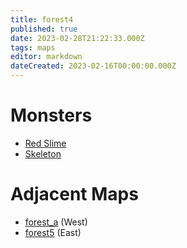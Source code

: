 ```yaml
---
title: forest4
published: true
date: 2023-02-28T21:22:33.000Z
tags: maps
editor: markdown
dateCreated: 2023-02-16T00:00:00.000Z
---
```



# Monsters
 * [Red Slime](/monsters/red-slime)
 * [Skeleton](/monsters/skeleton)

# Adjacent Maps
 * [forest_a](/maps/forest_a) (West)
 * [forest5](/maps/forest5) (East)
